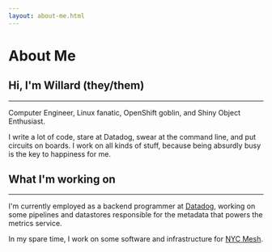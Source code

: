 ```yaml
---
layout: about-me.html
---
```


# About Me

## Hi, I'm Willard (they/them)

---

Computer Engineer, Linux fanatic, OpenShift goblin, and Shiny Object Enthusiast.

I write a lot of code, stare at Datadog, swear at the command line, and put circuits
on boards. I work on all kinds of stuff, because being absurdly busy is the key
to happiness for me.

## What I'm working on

---

I'm currently employed as a backend programmer at [Datadog](https://datadoghq.com),
working on some pipelines and datastores responsible for the metadata that powers
the metrics service.

In my spare time, I work on some software and infrastructure for [NYC Mesh](https://nycmesh.net).
